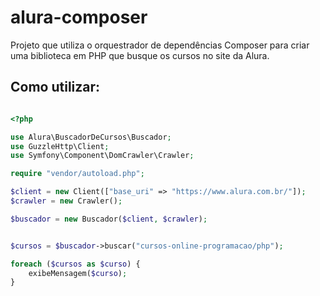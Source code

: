# alura-composer
Projeto que utiliza o orquestrador de dependências Composer para criar uma biblioteca em PHP que busque os cursos no site da Alura.

## Como utilizar:

```php

<?php

use Alura\BuscadorDeCursos\Buscador;
use GuzzleHttp\Client;
use Symfony\Component\DomCrawler\Crawler;

require "vendor/autoload.php";

$client = new Client(["base_uri" => "https://www.alura.com.br/"]);
$crawler = new Crawler();

$buscador = new Buscador($client, $crawler);


$cursos = $buscador->buscar("cursos-online-programacao/php");

foreach ($cursos as $curso) {
    exibeMensagem($curso);
}

```
